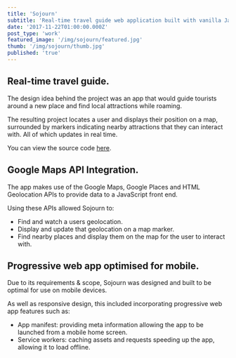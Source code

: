 ```yaml
---
title: 'Sojourn'
subtitle: 'Real-time travel guide web application built with vanilla JavaScript.'
date: '2017-11-22T01:00:00.000Z'
post_type: 'work'
featured_image: '/img/sojourn/featured.jpg'
thumb: '/img/sojourn/thumb.jpg'
published: 'true'
---
```


## Real-time travel guide.
The design idea behind the project was an app that would guide tourists around a new place and find local attractions while roaming.

The resulting project locates a user and displays their position on a map, surrounded by markers indicating nearby attractions that they can interact with. All of which updates in real time.

You can view the source code [here](https://github.com/alexboffey/sojourn "Sojourn source code").

## Google Maps API Integration.
The app makes use of the Google Maps, Google Places and HTML Geolocation APIs to provide data to a JavaScript front end.

Using these APIs allowed Sojourn to:

- Find and watch a users geolocation.
- Display and update that geolocation on a map marker.
- Find nearby places and display them on the map for the user to interact with.

## Progressive web app optimised for mobile.
Due to its requirements & scope, Sojourn was designed and built to be optimal for use on mobile devices.

As well as responsive design, this included incorporating progressive web app features such as:

- App manifest: providing meta information allowing the app to be launched from a mobile home screen.
- Service workers: caching assets and requests speeding up the app, allowing it to load offline.
